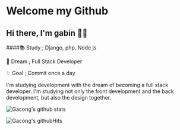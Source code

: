 # Welcome my Github

## Hi there, I'm gabin 🤞🏻


####📚 Study ; Django, php, Node js


🌱 Dream ; Full Stack Developer


✨ Goal  ; Commit once a day


I'm studying development with the dream of becoming a full stack developer. I'm studying not only the front development and the back development, but also the design together.


![Gacong's github stats](https://github-readme-stats.vercel.app/api?username=choigabin&theme=slateorange&show_icons=true)

![Gacong's githubHits](https://hits.seeyoufarm.com/api/count/incr/badge.svg?url=https%3A%2F%2Fgithub.com%2Fchoigabin&count_bg=%23F2A128&title_bg=%2336393F&icon=&icon_color=%23E7E7E7&title=hits&edge_flat=false)
